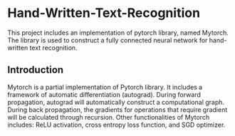 # Hand-Written-Text-Recognition
This project includes an implementation of pytorch library, named Mytorch. The library is used to construct a fully connected neural network for hand-written text recognition. 
## Introduction
Mytorch is a partial implementation of Pytorch library. It includes a framework of automatic differentiation (autograd). During forward propagation, autograd will automatically construct a computational graph. During back propagation, the gradients for operations that require gradient will be calculated through recursion. Other functionalities of Mytorch includes: ReLU activation, cross entropy loss function, and SGD optimizer.
